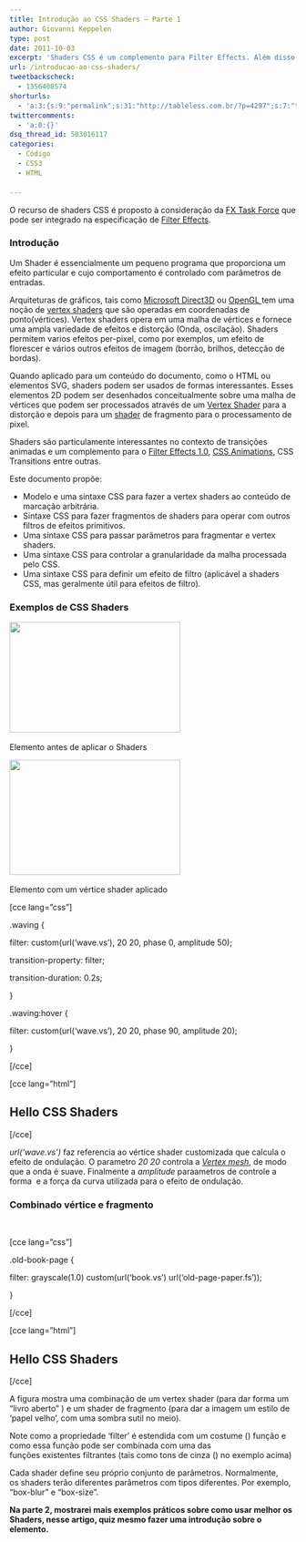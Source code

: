 ```yaml
---
title: Introdução ao CSS Shaders – Parte 1
author: Giovanni Keppelen
type: post
date: 2011-10-03
excerpt: 'Shaders CSS é um complemento para Filter Effects. Além disso, shaders CSS introduz uma noção de Vertex Shader para um modelo de filtro. '
url: /introducao-ao-css-shaders/
tweetbackscheck:
  - 1356408574
shorturls:
  - 'a:3:{s:9:"permalink";s:31:"http://tableless.com.br/?p=4297";s:7:"tinyurl";s:26:"http://tinyurl.com/687bdec";s:4:"isgd";s:19:"http://is.gd/RjQdnN";}'
twittercomments:
  - 'a:0:{}'
dsq_thread_id: 503016117
categories:
  - Código
  - CSS3
  - HTML

---
```

O recurso de shaders CSS é proposto à consideração da <a title="FX Task Force" href="http://www.w3.org/Graphics/fx/" target="_blank">FX Task Force</a> que pode ser integrado na especificação de <a title="Filter Effects" href="https://dvcs.w3.org/hg/FXTF/raw-file/tip/filters/publish/Filters.html" target="_blank">Filter Effects</a>.

### Introdução

Um Shader é essencialmente um pequeno programa que proporciona um efeito particular e cujo comportamento é controlado com parâmetros de entradas.

Arquiteturas de gráficos, tais como <a title="Microsof 3D" href="http://msdn.microsoft.com/en-us/library/bb219679(v=vs.85).aspx" target="_blank">Microsoft Direct3D</a> ou <a title="Open GL" href="http://en.wikipedia.org/wiki/OpenGL" target="_blank">OpenGL </a>tem uma noção de <a title="Vertex Shaders" href="http://en.wikipedia.org/wiki/Vertex_shader" target="_blank">vertex shaders</a> que são operadas em coordenadas de ponto(vértices). Vertex shaders opera em uma malha de vértices e fornece uma ampla variedade de efeitos e distorção (Onda, oscilação). Shaders permitem varios efeitos per-pixel, como por exemplos, um efeito de florescer e vários outros efeitos de imagem (borrão, brilhos, detecção de bordas).

Quando aplicado para um conteúdo do documento, como o HTML ou elementos SVG, shaders podem ser usados de formas interessantes. Esses elementos 2D podem ser desenhados conceitualmente sobre uma malha de vértices que podem ser processados através de um <a title="vertex shader" href="http://en.wikipedia.org/wiki/Vertex_shader" target="_blank">Vertex Shader</a> para a distorção e depois para um <a title="Introdução ao Shader CSS" href="http://tableless.com.br/introducao-ao-css-shaders/" target="_blank">shader</a> de fragmento para o processamento de pixel.

Shaders são particulamente interessantes no contexto de transições animadas e um complemento para o <a title="Filter Effects 1.0" href="https://dvcs.w3.org/hg/FXTF/raw-file/tip/filters/publish/Filters.html" target="_blank">Filter Effects 1.0</a>, <a title="CSS Animation" href="http://tableless.com.br/introducao-ao-css-animation/" target="_blank">CSS Animations</a>, CSS Transitions entre outras.

Este documento propõe:

  * Modelo e uma sintaxe CSS para fazer a vertex shaders ao conteúdo de marcação arbitrária.
  * Sintaxe CSS para fazer fragmentos de shaders para operar com outros filtros de efeitos primitivos.
  * Uma sintaxe CSS para passar parâmetros para fragmentar e vertex shaders.
  * Uma sintaxe CSS para controlar a granularidade da malha processada pelo CSS.
  * Uma sintaxe CSS para definir um efeito de filtro (aplicável a shaders CSS, mas geralmente útil para efeitos de filtro).

### Exemplos de CSS Shaders

<div id="attachment_4303" style="width: 310px" class="wp-caption aligncenter">
  <a href="https://raw.githubusercontent.com/diegoeis/tableless-static-images/master/2011/10/intro-filtered-element.png"><img class="size-medium wp-image-4303" src="https://raw.githubusercontent.com/diegoeis/tableless-static-images/master/2011/10/intro-filtered-element-300x194.png" alt="" width="300" height="194" srcset="uploads/2011/10/intro-filtered-element-300x194.png 300w, uploads/2011/10/intro-filtered-element.png 544w" sizes="(max-width: 300px) 100vw, 300px" /></a>
  
  <p class="wp-caption-text">
    Elemento antes de aplicar o Shaders
  </p>
</div>

<div id="attachment_4304" style="width: 310px" class="wp-caption aligncenter">
  <a href="https://raw.githubusercontent.com/diegoeis/tableless-static-images/master/2011/10/intro-example-1.png"><img class="size-medium wp-image-4304" src="https://raw.githubusercontent.com/diegoeis/tableless-static-images/master/2011/10/intro-example-1-300x202.png" alt="" width="300" height="202" srcset="uploads/2011/10/intro-example-1-300x202.png 300w, uploads/2011/10/intro-example-1.png 550w" sizes="(max-width: 300px) 100vw, 300px" /></a>
  
  <p class="wp-caption-text">
    Elemento com um vértice shader aplicado
  </p>
</div>

[cce lang=&#8221;css&#8221;]
  
.waving {
  
filter: custom(url(&#8216;wave.vs&#8217;), 20 20, phase 0, amplitude 50);
  
transition-property: filter;
  
transition-duration: 0.2s;
  
}

.waving:hover {
  
filter: custom(url(&#8216;wave.vs&#8217;), 20 20, phase 90, amplitude 20);
  
}
  
[/cce]

[cce lang=&#8221;html&#8221;]

<div class="waving">
  <h2>
    Hello CSS Shaders
  </h2>
</div>

[/cce]

_url(&#8216;wave.vs&#8217;)_ faz referencia ao vértice shader customizada que calcula o efeito de ondulação. O parametro _20 20_ controla a _<a title="Vertex Mesch" href="https://dvcs.w3.org/hg/FXTF/raw-file/tip/custom/index.html#vertex-mesh" target="_blank">Vertex mesh</a>_, de modo que a onda é suave. Finalmente a _amplitude_ paraametros de controle a forma  e a força da curva utilizada para o efeito de ondulação.

### Combinado vértice e fragmento

&nbsp;

[cce lang=&#8221;css&#8221;]
  
.old-book-page {
  
filter: grayscale(1.0) custom(url(&#8216;book.vs&#8217;) url(&#8216;old-page-paper.fs&#8217;));
  
}
  
[/cce]

[cce lang=&#8221;html&#8221;]

<div class="old-book-page">
  <h2>
    Hello CSS Shaders
  </h2>
</div>

[/cce]

A figura mostra uma combinação de um vertex shader (para dar forma um &#8220;livro aberto&#8221; ) e um shader de fragmento (para dar a imagem um estilo de &#8216;papel velho&#8217;, com uma sombra sutil no meio).

Note como a propriedade &#8216;filter&#8217; é estendida com um costume () função e como essa função pode ser combinada com uma das funções existentes filtrantes (tais como tons de cinza () no exemplo acima)

Cada shader define seu próprio conjunto de parâmetros. Normalmente, os shaders terão diferentes parâmetros com tipos diferentes. Por exemplo, &#8220;box-blur&#8221; e &#8220;box-size&#8221;.

**Na parte 2, mostrarei mais exemplos práticos sobre como usar melhor os Shaders, nesse artigo, quiz mesmo fazer uma introdução sobre o elemento.**